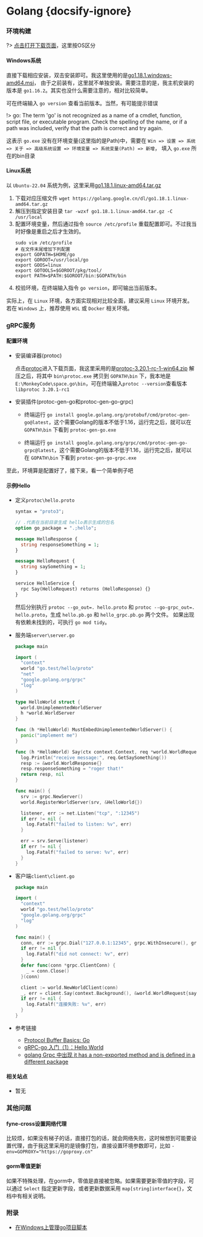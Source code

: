 # Golang {docsify-ignore}

### 环境构建
?> [点击打开下载页面](https://golang.google.cn/dl/)，这里按OS区分
#### Windows系统
直接下载相应安装，双击安装即可。我这里使用的是[go1.18.1.windows-amd64.msi](https://golang.google.cn/dl/go1.18.1.windows-amd64.msi)，
由于之前装有，这里就不单独安装。需要注意的是，我主机安装的版本是 `go1.16.2`。其实也没什么需要注意的，相对比较简单。

可在终端输入 `go version` 查看当前版本。当然，有可能提示错误

!> go: The term 'go' is not recognized as a name of a cmdlet, function, script file, or executable program.
Check the spelling of the name, or if a path was included, verify that the path is correct and try again.

这表示 `go.exe` 没有在环境变量(这里指的是Path)中，需要在 `Win => 设置 => 系统 => 关于 => 高级系统设置 => 环境变量 => 系统变量(Path) => 新增`，
填入 `go.exe` 所在的bin目录
#### Linux系统
以 `Ubuntu-22.04` 系统为例，这里采用[go1.18.1.linux-amd64.tar.gz](https://golang.google.cn/dl/go1.18.1.linux-amd64.tar.gz)
1. 下载对应压缩文件 `wget https://golang.google.cn/dl/go1.18.1.linux-amd64.tar.gz`
2. 解压到指定安装目录 `tar -wzxf go1.18.1.linux-amd64.tar.gz -C /usr/local`
3. 配置环境变量，然后通过指令 `source /etc/profile` 重载配置即可。不过我当时好像是重启之后才生效的。
   ```shell
   sudo vim /etc/profile
   # 在文件末尾增加下列配置
   export GOPATH=$HOME/go
   export GOROOT=/usr/local/go
   export GOOS=linux
   export GOTOOLS=$GOROOT/pkg/tool/
   export PATH=$PATH:$GOROOT/bin:$GOPATH/bin
   ```
4. 校验环境，在终端输入指令 `go version`，即可输出当前版本。

实际上，在 `Linux` 环境，各方面实现相对比较全面，建议采用 `Linux` 环境开发。若在 `Windows` 上，推荐使用 `WSL` 或 `Docker` 相关环境。

### gRPC服务

#### 配置环境
* 安装编译器(protoc)

    点击[protoc](https://github.com/protocolbuffers/protobuf/releases/)进入下载页面，我这里采用的是[protoc-3.20.1-rc-1-win64.zip](https://github.com/protocolbuffers/protobuf/releases/download/v3.20.1-rc1/protoc-3.20.1-rc-1-win64.zip)
    解压之后，将其中 `bin\protoc.exe` 拷贝到 `GOPATH\bin` 下，我本地是 `E:\MonkeyCode\space.go\bin`，可在终端输入`protoc --version`查看版本 `libprotoc 3.20.1-rc1`

* 安装插件(protoc-gen-go和protoc-gen-go-grpc)
    
    * 终端运行 `go install google.golang.org/protobuf/cmd/protoc-gen-go@latest`，这个需要Golang的版本不低于1.16，运行完之后，就可以在 `GOPATH\bin` 下看到 `protoc-gen-go.exe`

    * 终端运行 `go install google.golang.org/grpc/cmd/protoc-gen-go-grpc@latest`，这个需要Golang的版本不低于1.16，运行完之后，就可以在 `GOPATH\bin` 下看到 `protoc-gen-go-grpc.exe`

至此，环境算是配置好了，接下来，看一个简单例子吧

#### 示例Hello
  
* 定义`protoc\hello.proto`
  ```protobuf
  syntax = "proto3";

  // .代表在当前目录生成 hello表示生成的包名
  option go_package = ".;hello";
  
  message HelloResponse {
    string responseSomething = 1;
  }
  
  message HelloRequest {
    string saySomething = 1;
  }
  
  service HelloService {
    rpc Say(HelloRequest) returns (HelloResponse) {}
  }
  ```
  
  然后分别执行 `protoc --go_out=. hello.proto` 和 `protoc --go-grpc_out=. hello.proto`，生成 `hello.pb.go` 和 `hello_grpc.pb.go` 两个文件。
  如果出现有依赖未找到的，可执行 `go mod tidy`。

* 服务端`server\server.go`
  ```go
  package main

  import (
    "context"
    world "go.test/hello/proto"
    "net"
    "google.golang.org/grpc"
    "log"
  )
  
  type HelloWorld struct {
    world.UnimplementedWorldServer
    h *world.WorldServer
  }
  
  func (h *HelloWorld) MustEmbedUnimplementedWorldServer() {
    panic("implement me")
  }
  
  func (h *HelloWorld) Say(ctx context.Context, req *world.WorldRequest) (*world.WorldResponse, error) {
    log.Println("receive message:", req.GetSaySomething())
    resp := &world.WorldResponse{}
    resp.responseSomething = "roger that!"
    return resp, nil
  }
  
  func main() {
    srv := grpc.NewServer()
    world.RegisterWorldServer(srv, &HelloWorld{})
  
    listener, err := net.Listen("tcp", ":12345")
    if err != nil {
      log.Fatalf("failed to listen: %v", err)
    }
  
    err = srv.Serve(listener)
    if err != nil {
      log.Fatalf("failed to serve: %v", err)
    }
  }
  ```
  
* 客户端`client\client.go`
  ```go
  package main

  import (
    "context"
	world "go.test/hello/proto"
    "google.golang.org/grpc"
    "log"
  )
  
  func main() {
    conn, err := grpc.Dial("127.0.0.1:12345", grpc.WithInsecure(), grpc.WithBlock())
    if err != nil {
      log.Fatalf("did not connect: %v", err)
    }
    defer func(conn *grpc.ClientConn) {
      _ = conn.Close()
    }(conn)
  
    client := world.NewWorldClient(conn)
	_, err = client.Say(context.Background(), &world.WorldRequest{saySomething: "world"})
	if err != nil {
      log.Fatalf("连接失败: %v", err)
	}
  }
  ```
  
* 参考链接
  * [Protocol Buffer Basics: Go](https://developers.google.cn/protocol-buffers/docs/gotutorial) 
  * [gRPC-go 入门（1）：Hello World](https://blog.csdn.net/inet_ygssoftware/article/details/117608527)
  * [golang Grpc 中出现 it has a non-exported method and is defined in a different package](https://www.jianshu.com/p/d2c8fdd24b0f)

#### 相关站点
  * 暂无

### 其他问题
#### fyne-cross设置网络代理
比较烦，如果没有梯子的话，直接打包的话，就会网络失败，这时候想到可能要设置代理，由于我这里采用的是镜像打包，直接设置环境参数即可，比如 `-env=GOPROXY="https://goproxy.cn"`

#### gorm零值更新
如果不特殊处理，在gorm中，零值是直接被忽略。如果需要更新零值的字段，可以通过 `Select` 指定更新字段，或者更新数据采用 `map[string]interface{}`，文档中有相关说明。

### 附录
  * [在Windows上管理go项目脚本](/resources/win.go.pro.manage.bat ':ignore')
